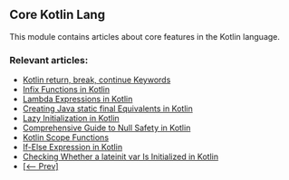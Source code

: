## Core Kotlin Lang

This module contains articles about core features in the Kotlin language.

### Relevant articles:
- [Kotlin return, break, continue Keywords](https://www.baeldung.com/kotlin/kotlin-return-break-continue)
- [Infix Functions in Kotlin](https://www.baeldung.com/kotlin-infix-functions)
- [Lambda Expressions in Kotlin](https://www.baeldung.com/kotlin-lambda-expressions)
- [Creating Java static final Equivalents in Kotlin](https://www.baeldung.com/kotlin/kotlin-java-static-final)
- [Lazy Initialization in Kotlin](https://www.baeldung.com/kotlin-lazy-initialization)
- [Comprehensive Guide to Null Safety in Kotlin](https://www.baeldung.com/kotlin-null-safety)
- [Kotlin Scope Functions](https://www.baeldung.com/kotlin/kotlin-scope-functions)
- [If-Else Expression in Kotlin](https://www.baeldung.com/kotlin/if-else-expression)
- [Checking Whether a lateinit var Is Initialized in Kotlin](https://www.baeldung.com/kotlin/checking-lateinit)
- [[<-- Prev]](/core-kotlin-modules/core-kotlin-lang)
